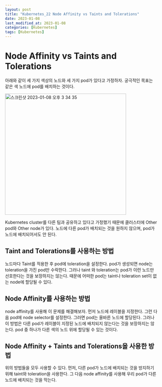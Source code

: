 ```yaml
---
layout: post
title: "Kubernetes_22 Node Affinity vs Taints and Tolerations"
date: 2023-01-08
last_modified_at: 2023-01-08
categories: [Kubernetes]
tags: [Kubernetes]
---
```


# Node Affinity vs Taints and Tolerations

아래와 같이 세 가지 색상의 노드와 세 가지 pod가 있다고 가정하자.
궁극적인 목표는 같은 색 노드에 pod를 배치하는 것이다.

<img width="400" alt="스크린샷 2023-01-08 오후 3 34 35" src="https://user-images.githubusercontent.com/83587720/211183710-c9286dea-d708-4ad9-a60a-6fd9bd2e26d1.png">

Kubernetes cluster를 다른 팀과 공유하고 있다고 가정했기 때문에 클러스터에 Other pod와 Other node가 있다. 
노드에 다른 pod가 배치되는 것을 원하지 않으며, pod가 노드에 배치되어서도 안 된다.

## Taint and Tolerations를 사용하는 방법
노드마다 Taint를 적용한 후 pod에 toleration을 설정한다.
pod가 생성되면 node는 toleration을 가진 pod만 수락한다. 
그러나 taint 와 toleration는 pod가 이런 노드만 선호한다는 것을 보장하지는 않는다.
때문에 어떠한 pod는 taint나 toleration set이 없는 node에 할당될 수 있다.

## Node Affinity를 사용하는 방법
node affinity를 사용해 이 문제를 해결해보자.
먼저 노드에 레이블을 지정한다.
그런 다음 pod에 node selector를 설정한다. 
그러면 pod는 올바른 노드에 할당된다.
그러나 이 방법은 다른 pod가 레이블이 지정된 노드에 배치되지 않는다는 것을 보장하지는 않는다. 
pod 중 하나가 다른 색의 노드 위에 할당될 수 있는 것이다. 

## Node Affinity + Taints and Tolerations을 사용한 방법
위의 방법들을 모두 사용할 수 있다. 
먼저, 다른 pod가 노드에 배치되는 것을 방지하기 위해 taint와 toleration을 사용한다.
그 다음 node affinity를 사용해 우리 pod가 다른 노드에 배치되는 것을 막는다. 
